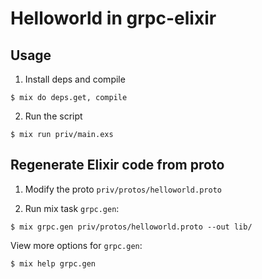 # Helloworld in grpc-elixir

## Usage

1. Install deps and compile

  ```shell
  $ mix do deps.get, compile
  ```

2. Run the script

  ```shell
  $ mix run priv/main.exs
  ```

## Regenerate Elixir code from proto

1. Modify the proto `priv/protos/helloworld.proto`

2. Run mix task `grpc.gen`:

  ```shell
  $ mix grpc.gen priv/protos/helloworld.proto --out lib/
  ```

View more options for `grpc.gen`:

```shell
$ mix help grpc.gen
```
